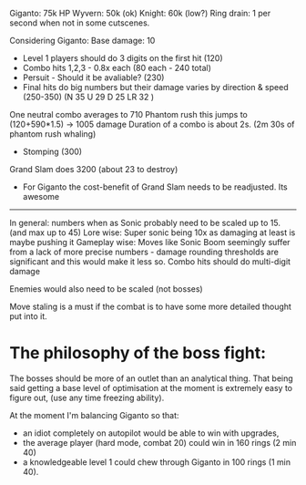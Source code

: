 Giganto: 75k HP
Wyvern: 50k (ok)
Knight: 60k (low?)
Ring drain: 1 per second when not in some cutscenes.

Considering Giganto:
Base damage: 10

- Level 1 players should do 3 digits on the first hit (120)
- Combo hits 1,2,3 - 0.8x each      (80 each - 240 total)
- Persuit - Should it be avaliable? (230)
- Final hits do big numbers but their damage varies by direction & speed (250-350) (N 35 U 29 D 25 LR 32 )

One neutral combo averages to 710
Phantom rush this jumps to (120+590*1.5) -> 1005 damage
Duration of a combo is about 2s. (2m 30s of phantom rush whaling)

- Stomping (300)

Grand Slam does 3200 (about 23 to destroy)
- For Giganto the cost-benefit of Grand Slam needs to be readjusted. Its awesome

-----------------
In general: numbers when as Sonic probably need to be scaled up to 15. (and max up to 45)
Lore wise: Super sonic being 10x as damaging at least is maybe pushing it
Gameplay wise: Moves like Sonic Boom seemingly suffer from a lack of more precise numbers - damage rounding thresholds are significant and this would make it less so.
  Combo hits should do multi-digit damage

Enemies would also need to be scaled (not bosses)

Move staling is a must if the combat is to have some more detailed thought put into it.

# The philosophy of the boss fight:
The bosses should be more of an outlet than an analytical thing.
That being said getting a base level of optimisation at the moment is extremely easy to figure out, (use any time freezing ability).

At the moment I'm balancing Giganto so that:
- an idiot completely on autopilot would be able to win with upgrades, 
- the average player (hard mode, combat 20) could win in 160 rings (2 min 40)
- a knowledgeable level 1 could chew through Giganto in 100 rings (1 min 40).
